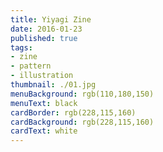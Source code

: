 ```yaml
---
title: Yiyagi Zine
date: 2016-01-23
published: true
tags:
- zine
- pattern
- illustration
thumbnail: ./01.jpg
menuBackground: rgb(110,180,150)
menuText: black
cardBorder: rgb(228,115,160)
cardBackground: rgb(228,115,160)
cardText: white
---
```

